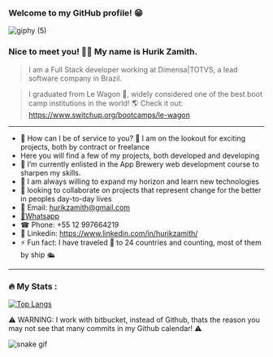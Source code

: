 ### Welcome to my GitHub profile! 😁




![giphy (5)](https://user-images.githubusercontent.com/93097561/228623271-accb9a89-2f88-416d-88d3-13367dff344b.gif)






### Nice to meet you! 🙋‍♂️ My name is Hurik Zamith. 

> I am a Full Stack developer working at Dimensa|TOTVS, a lead software company in Brazil.


> I graduated from Le Wagon 🚐, widely considered one of the best boot camp institutions in the world! 🌎
Check it out: https://www.switchup.org/bootcamps/le-wagon
---

- 🚀 How can I be of service to you? 🔎 I am on the lookout for exciting projects, both by contract or freelance  
- Here you will find a few of my projects, both developed and developing 
- 🔭 I’m currently enlisted in the App Brewery web development course to sharpen my skills. 
- 🌱 I am always willing to expand my horizon and learn new technologies
- 👯 looking to collaborate on projects that represent change for the better in peoples day-to-day lives
- 📩 Email: hurikzamith@gmail.com 
- <a class="nav-link" href="https://wa.me/+5512997664219?text=Hi!%20I%20am%20at%20your%20GitHub%20profile%20%20de%20:)">📱Whatsapp</a>
- ☎ Phone: +55 12 997664219 
- 💼 Linkedin: https://www.linkedin.com/in/hurikzamith/
- ⚡ Fun fact: I have traveled 🎒 to 24 countries and counting, most of them by ship  🛳

---

### :fire: My Stats :

[![Top Langs](https://github-readme-stats.vercel.app/api/top-langs/?username=hurikzamith)](https://github.com/anuraghazra/github-readme-stats)


⚠️ WARNING: I work with bitbucket, instead of Github, thats the reason you may not see that many commits in my Github calendar! ⚠️

![snake gif](https://github.com/YOUR_USERNAME/hurikzamith/blob/output/github-contribution-grid-snake.gif)
